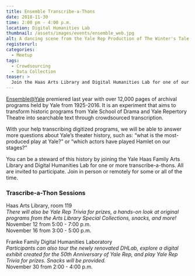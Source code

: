 ```yaml
---
title: Ensemble Transcribe-a-Thons
date: 2018-11-30
time: 2:00 pm - 4:00 p.m.
location: Digital Humanities Lab
thumbnail: /assets/images/events/ensemble_web.jpg
alt: A dancing scene from the Yale Rep Production of The Winter's Tale
registerurl:
categories:
  - Meetup
tags:
  - Crowdsourcing
  - Data Collection
teaser: >
  Join the Haas Arts Library and Digital Humanities Lab for one of our Ensemble Transcribe-a-Thons and record Yale's theatrical history.
---
```

<a href='http://ensemble.yale.edu' target='_blank'>Ensemble@Yale</a> premiered last year with over 12,000 pages of archival programs held by Yale from 1925-2016. It is an experiment that aims to transform historic programs from Yale School of Drama and Yale Repertory Theatre into searchable text through crowdsourced transcription.

With your help transcribing digitized programs, we will be able to answer more questions about Yale’s theater history, such as: “what is the most-produced play at Yale?” or “which actors have played Hamlet on our stages?”

You can be a steward of this history by joining the Yale Haas Family Arts Library and Digital Humanities Lab for one or more transcribe-a-thons. All are invited to participate. Join in person or remotely for some or all of the time.

### Trascribe-a-Thon Sessions

Haas Arts Library, room 119<br/>
*There will also be Yale Rep Trivia for prizes, a hands-on look at original programs from the Arts Library Special Collections, snacks, and more!*<br/>
November 12 from 5:00 - 7:00 p.m.<br/>
November 16 from 3:00 - 5:00 p.m.<br/>

Franke Family Digital Humanities Laboratory<br/>
*Participants can also tour the newly renovated DHLab, explore a digital exhibit created for the 50th Anniversary of Yale Rep, and play Yale Rep Trivia for prizes. Snacks will be provided.*<br/>
November 30 from 2:00 - 4:00 p.m.
